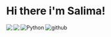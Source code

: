 # Hi there i'm Salima!

<img align='left' with='47%' src='https://github-readme-stats.vercel.app/api?username=SalimaYoula&show_icons=true&theme=radical'/>
<img align='left' with='47%' src='https://github-readme-stats.vercel.app/api/top-langs/?username=SalimaYoula&layout=compact'/>

<img alt= 'Python' src ='https://img.shields.io/badge/python-%2314354C.svg?style=for-the-badge&logo=python&logoColor=White'>
<img alt= 'github' src ='https://img.shields.io/badge/python-%2314354C.svg?style=for-the-badge&logo=python&logoColor=White'>
